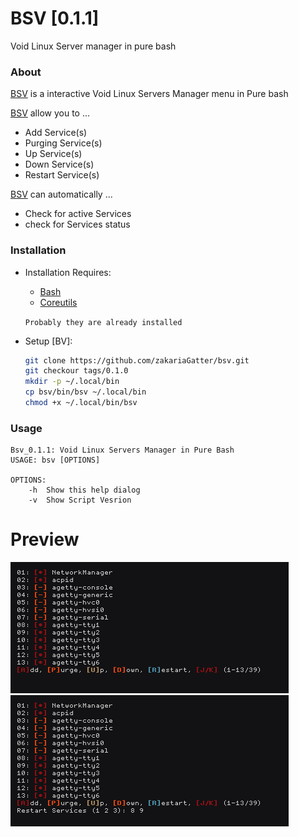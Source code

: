 # BSV [0.1.1]
Void Linux Server manager in pure bash

### About
[BSV] is a interactive Void Linux Servers Manager menu in Pure bash

[BSV] allow you to ...

* Add Service(s)
* Purging Service(s)
* Up Service(s)
* Down Service(s)
* Restart Service(s)

[BSV] can automatically ...

* Check for active Services
* check for Services status

### Installation

* Installation Requires:

    * [Bash](https://www.gnu.org/software/bash/bash.html)
    * [Coreutils](https://www.gnu.org/software/coreutils/)

    `Probably they are already installed`

* Setup [BV]:

    ```bash
    git clone https://github.com/zakariaGatter/bsv.git
    git checkour tags/0.1.0
	mkdir -p ~/.local/bin
	cp bsv/bin/bsv ~/.local/bin
	chmod +x ~/.local/bin/bsv
    ```

### Usage

```
Bsv_0.1.1: Void Linux Servers Manager in Pure Bash
USAGE: bsv [OPTIONS]

OPTIONS:
    -h  Show this help dialog
    -v  Show Script Vesrion
```

# Preview
![Simple](./preview/example.png)
![Choice](./preview/choice.png)


[BSV]:https://github.com/zakariagatter/bsv
